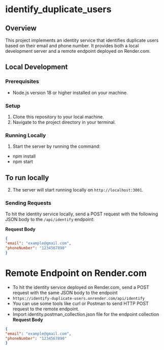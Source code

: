 # identify_duplicate_users
## Overview
This project implements an identity service that identifies duplicate users based on their email and phone number. It provides both a local development server and a remote endpoint deployed on Render.com.

## Local Development

### Prerequisites
- Node.js version 18 or higher installed on your machine.

### Setup
1. Clone this repository to your local machine.
2. Navigate to the project directory in your terminal.

### Running Locally
1. Start the server by running the command:
- npm install
- npm start

## To run locally
2. The server will start running locally on `http://localhost:3001`.

### Sending Requests
To hit the identity service locally, send a POST request with the following JSON body to the `/api/identify` endpoint:

**Request Body**
```json
{
"email": "example@gmail.com",
"phoneNumber": "1234567890"
}
```
# Remote Endpoint on Render.com
- To hit the identity service deployed on Render.com, send a POST request with the same JSON body to the endpoint
- `https://identify-duplicate-users.onrender.com/api/identify`
- You can use some tools like curl or Postman to send HTTP POST request to the remote endpoint.
- Import identity.postman_collection.json file for the endpoint collection 
**Request Body**

```json
{
"email": "example@gmail.com",
"phoneNumber": "1234567890"
}
```
